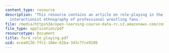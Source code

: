 ```yaml
---
content_type: resource
description: 'This resource contains an article on role-playing in the stands: a symbolic
  interactionist ethnography of professional wrestling fans.'
file: /media/https%3A/open-learning-course-data-rc.s3.amazonaws.com/cms-997-topics-in-comparative-media-american-pro-wrestling-spring-2007/ecea01367fc1166e61ba3d3c7fce9108_ford_role_playing.pdf
file_type: application/pdf
resourcetype: Document
title: ford_role_playing.pdf
uid: ecea0136-7fc1-166e-61ba-3d3c7fce9108
---
```

